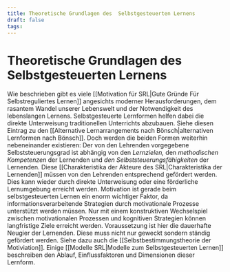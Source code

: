 ```yaml
---
title: Theoretische Grundlagen des  Selbstgesteuerten Lernens
draft: false
tags:
---
```

# Theoretische Grundlagen des  Selbstgesteuerten Lernens
Wie beschrieben gibt es viele [[Motivation für SRL|Gute Gründe Für Selbstreguliertes Lernen]] angesichts moderner Herausforderungen, dem rasantem Wandel unserer Lebenswelt und der Notwendigkeit des lebenslangen Lernens.
Selbstgesteuerte Lernformen helfen dabei die direkte Unterweisung traditionellen Unterrichts abzubauen. Siehe diesen Eintrag zu den [[Alternative Lernarrangements nach Bönsch|alternativen Lernformen nach Bönsch]].
Doch werden die beiden Formen weiterhin nebeneinander existieren: Der von den Lehrenden vorgegebene Selbststeuerungsgrad ist abhängig von den *Lernzielen,* den *methodischen Kompetenzen* der Lernenden und *den Selbststeuerungsfähigkeiten* der Lernenden.
Diese [[Charakteristika der Akteure des SRL|Charakteristika der Lernenden]] müssen von den Lehrenden entsprechend gefördert werden. Dies kann wieder durch direkte Unterweisung oder eine förderliche Lernumgebung erreicht werden.
Motivation ist gerade beim selbstgesteuerten Lernen ein enorm wichtiger Faktor, da informationsverarbeitende Strategien durch motivationale Prozesse unterstützt werden müssen. Nur mit einem konstruktiven Wechselspiel zwischen motivationalen Prozessen und kognitiven Strategien können langfristige Ziele erreicht werden. Voraussetzung ist hier die dauerhafte Neugier der Lernenden. Diese muss nicht nur geweckt sondern ständig gefördert werden. Siehe dazu auch die [[Selbstbestimmungstheorie der Motiviation]].
Einige [[Modelle SRL|Modelle zum Selbstgesteuerten Lernen]] beschreiben den Ablauf, Einflussfaktoren und Dimensionen dieser Lernform.



